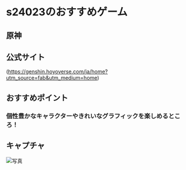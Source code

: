 # s24023のおすすめゲーム

## 原神

## 公式サイト
(https://genshin.hoyoverse.com/ja/home?utm_source=fab&utm_medium=home)

## おすすめポイント
### 個性豊かなキャラクターやきれいなグラフィックを楽しめるところ！

## キャプチャ
![写真](/home/s24023/Pictures/スクリーンショット/Genkami.png)
